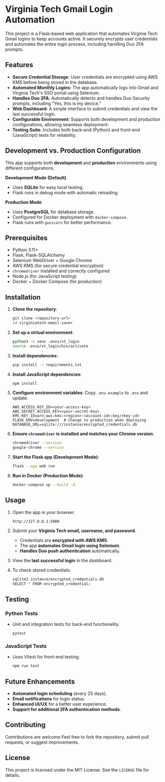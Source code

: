 # Virginia Tech Gmail Login Automation

This project is a Flask-based web application that automates Virginia Tech Gmail logins to keep accounts active. 
It securely encrypts user credentials and automates the entire login process, including handling Duo 2FA prompts.

## Features

- **Secure Credential Storage**: User credentials are encrypted using AWS KMS before being stored in the database.
- **Automated Monthly Logins**: The app automatically logs into Gmail and Virginia Tech's SSO portal using Selenium.
- **Handles Duo 2FA**: Automatically detects and handles Duo Security prompts, including "Yes, this is my device."
- **Web Dashboard**: A simple interface to submit credentials and view the last successful login.
- **Configurable Environment**: Supports both development and production configurations, allowing seamless deployment.
- **Testing Suite**: Includes both back-end (Python) and front-end (JavaScript) tests for reliability.

## Development vs. Production Configuration

This app supports both **development** and **production** environments using different configurations.

**Development Mode (Default)**
- Uses **SQLite** for easy local testing.
- Flask runs in debug mode with automatic reloading.

**Production Mode**
- Uses **PostgreSQL** for database storage.
- Configured for Docker deployment with `docker-compose`.
- Flask runs with `gunicorn` for better performance.

## Prerequisites

- Python 3.11+
- Flask, Flask-SQLAlchemy
- Selenium WebDriver + Google Chrome
- AWS KMS (for secure credential encryption)
- `chromedriver` installed and correctly configured
- Node.js (for JavaScript testing)
- Docker + Docker Compose (for production)

## Installation

1. **Clone the repository**:
   ```bash
   git clone <repository-url>
   cd virginiatech-email-saver
   ```

2. **Set up a virtual environment**:
   ```bash
   python3 -m venv .envs/vt_login
   source .envs/vt_login/bin/activate
   ```

3. **Install dependencies**:
   ```bash
   pip install -r requirements.txt
   ```

4. **Install JavaScript dependencies**:
   ```bash
   npm install
   ```

5. **Configure environment variables**:
   Copy `.env.example` to `.env` and update:
   ```
   AWS_ACCESS_KEY_ID=<your-access-key>
   AWS_SECRET_ACCESS_KEY=<your-secret-key>
   KMS_KEY_ID=arn:aws:kms:<region>:<account-id>:key/<key-id>
   FLASK_ENV=development  # Change to production when deploying
   DATABASE_URL=sqlite:///instance/encrypted_credentials.db
   ```

6. **Ensure `chromedriver` is installed and matches your Chrome version**:
   ```bash
   chromedriver --version
   google-chrome --version
   ```

7. **Start the Flask app (Development Mode)**:
   ```bash
   flask --app web run
   ```

8. **Run in Docker (Production Mode)**:
   ```bash
   docker-compose up --build -d
   ```

## Usage

1. Open the app in your browser:
   ```
   http://127.0.0.1:5000
   ```

2. Submit your **Virginia Tech email, username, and password**.
   - Credentials are **encrypted with AWS KMS**.
   - The app **automates Gmail login using Selenium**.
   - **Handles Duo push authentication** automatically.

3. View the **last successful login** in the dashboard.

4. To check stored credentials:
   ```bash
   sqlite3 instance/encrypted_credentials.db
   SELECT * FROM encrypted_credential;
   ```

## Testing

### Python Tests
- Unit and integration tests for back-end functionality.
   ```bash
   pytest
   ```

### JavaScript Tests
- Uses Vitest for front-end testing.
   ```bash
   npm run test
   ```

## Future Enhancements

- **Automated login scheduling** (every 25 days).
- **Email notifications** for login status.
- **Enhanced UI/UX** for a better user experience.
- **Support for additional 2FA authentication methods**.

## Contributing

Contributions are welcome Feel free to fork the repository, submit pull requests, or suggest improvements.

## License

This project is licensed under the MIT License. See the `LICENSE` file for details.